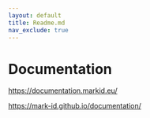 ```yaml
---
layout: default
title: Readme.md
nav_exclude: true
---
```


# Documentation

https://documentation.markid.eu/

https://mark-id.github.io/documentation/
